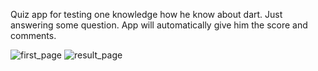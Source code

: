 Quiz app for testing one knowledge how he know about dart.
Just answering some question. 
App will automatically give him the score and comments. 
 

![first_page](https://user-images.githubusercontent.com/90592507/165361382-7d4e0a13-ac97-4631-87af-cc558e404630.PNG)
![result_page](https://user-images.githubusercontent.com/90592507/165361425-a4e166dd-f369-4799-afab-17d89a71ced2.PNG)
